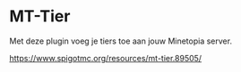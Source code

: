 # MT-Tier
Met deze plugin voeg je tiers toe aan jouw Minetopia server.

https://www.spigotmc.org/resources/mt-tier.89505/
